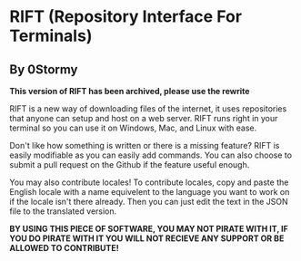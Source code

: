 # RIFT (Repository Interface For Terminals)
## By 0Stormy

**This version of RIFT has been archived, please use the rewrite**

RIFT is a new way of downloading files of the internet, it uses repositories that anyone can setup and host on a web server. RIFT runs right in your terminal so you can use it on Windows, Mac, and Linux with ease.

Don't like how something is written or there is a missing feature? RIFT is easily modifiable as you can easily add commands. You can also choose to submit a pull request on the Github if the feature useful enough.

You may also contribute locales! To contribute locales, copy and paste the English locale with a name equivelent to the language you want to work on if the locale isn't there already. Then you can just edit the text in the JSON file to the translated version.

**BY USING THIS PIECE OF SOFTWARE, YOU MAY NOT PIRATE WITH IT, IF YOU DO PIRATE WITH IT YOU WILL NOT RECIEVE ANY SUPPORT OR BE ALLOWED TO CONTRIBUTE!**
